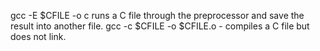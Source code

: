 gcc -E $CFILE -o c runs a C file through the preprocessor and save the result into another file.
gcc -c $CFILE -o $CFILE.o - compiles a C file but does not link.